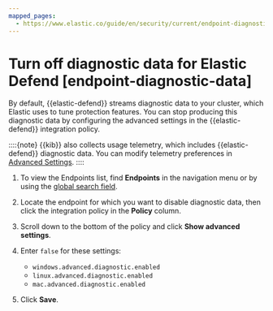 ```yaml
---
mapped_pages:
  - https://www.elastic.co/guide/en/security/current/endpoint-diagnostic-data.html
---
```


# Turn off diagnostic data for Elastic Defend [endpoint-diagnostic-data]

By default, {{elastic-defend}} streams diagnostic data to your cluster, which Elastic uses to tune protection features. You can stop producing this diagnostic data by configuring the advanced settings in the {{elastic-defend}} integration policy.

::::{note}
{{kib}} also collects usage telemetry, which includes {{elastic-defend}} diagnostic data. You can modify telemetry preferences in [Advanced Settings](asciidocalypse://docs/reference/configuration-reference/telemetry-settings.md).
::::


1. To view the Endpoints list, find **Endpoints** in the navigation menu or by using the [global search field](/get-started/the-stack.md#kibana-navigation-search).
2. Locate the endpoint for which you want to disable diagnostic data, then click the integration policy in the **Policy** column.
3. Scroll down to the bottom of the policy and click **Show advanced settings**.
4. Enter `false` for these settings:

    * `windows.advanced.diagnostic.enabled`
    * `linux.advanced.diagnostic.enabled`
    * `mac.advanced.diagnostic.enabled`

5. Click **Save**.
